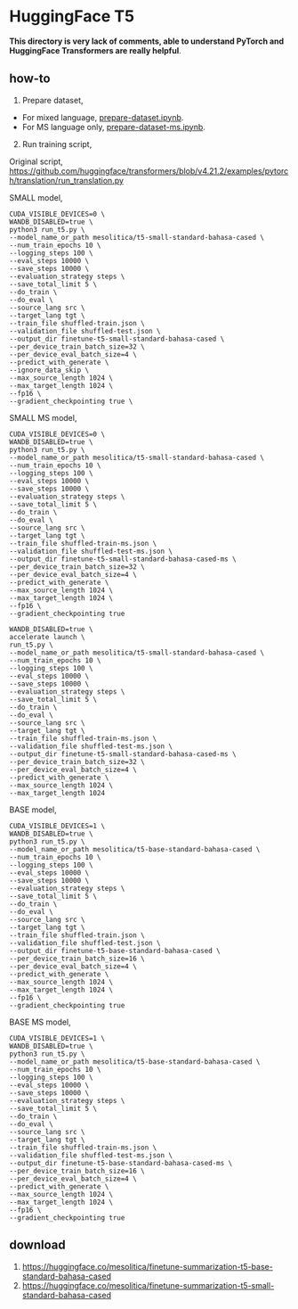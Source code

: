 # HuggingFace T5

**This directory is very lack of comments, able to understand PyTorch and HuggingFace Transformers are really helpful**.

## how-to

1. Prepare dataset,

- For mixed language, [prepare-dataset.ipynb](prepare-dataset.ipynb).
- For MS language only, [prepare-dataset-ms.ipynb](prepare-dataset-ms.ipynb).

2. Run training script,


Original script, https://github.com/huggingface/transformers/blob/v4.21.2/examples/pytorch/translation/run_translation.py

SMALL model,
```
CUDA_VISIBLE_DEVICES=0 \
WANDB_DISABLED=true \
python3 run_t5.py \
--model_name_or_path mesolitica/t5-small-standard-bahasa-cased \
--num_train_epochs 10 \
--logging_steps 100 \
--eval_steps 10000 \
--save_steps 10000 \
--evaluation_strategy steps \
--save_total_limit 5 \
--do_train \
--do_eval \
--source_lang src \
--target_lang tgt \
--train_file shuffled-train.json \
--validation_file shuffled-test.json \
--output_dir finetune-t5-small-standard-bahasa-cased \
--per_device_train_batch_size=32 \
--per_device_eval_batch_size=4 \
--predict_with_generate \
--ignore_data_skip \
--max_source_length 1024 \
--max_target_length 1024 \
--fp16 \
--gradient_checkpointing true \
```

SMALL MS model,
```
CUDA_VISIBLE_DEVICES=0 \
WANDB_DISABLED=true \
python3 run_t5.py \
--model_name_or_path mesolitica/t5-small-standard-bahasa-cased \
--num_train_epochs 10 \
--logging_steps 100 \
--eval_steps 10000 \
--save_steps 10000 \
--evaluation_strategy steps \
--save_total_limit 5 \
--do_train \
--do_eval \
--source_lang src \
--target_lang tgt \
--train_file shuffled-train-ms.json \
--validation_file shuffled-test-ms.json \
--output_dir finetune-t5-small-standard-bahasa-cased-ms \
--per_device_train_batch_size=32 \
--per_device_eval_batch_size=4 \
--predict_with_generate \
--max_source_length 1024 \
--max_target_length 1024 \
--fp16 \
--gradient_checkpointing true
```

```
WANDB_DISABLED=true \
accelerate launch \
run_t5.py \
--model_name_or_path mesolitica/t5-small-standard-bahasa-cased \
--num_train_epochs 10 \
--logging_steps 100 \
--eval_steps 10000 \
--save_steps 10000 \
--evaluation_strategy steps \
--save_total_limit 5 \
--do_train \
--do_eval \
--source_lang src \
--target_lang tgt \
--train_file shuffled-train-ms.json \
--validation_file shuffled-test-ms.json \
--output_dir finetune-t5-small-standard-bahasa-cased-ms \
--per_device_train_batch_size=32 \
--per_device_eval_batch_size=4 \
--predict_with_generate \
--max_source_length 1024 \
--max_target_length 1024
```


BASE model,
```
CUDA_VISIBLE_DEVICES=1 \
WANDB_DISABLED=true \
python3 run_t5.py \
--model_name_or_path mesolitica/t5-base-standard-bahasa-cased \
--num_train_epochs 10 \
--logging_steps 100 \
--eval_steps 10000 \
--save_steps 10000 \
--evaluation_strategy steps \
--save_total_limit 5 \
--do_train \
--do_eval \
--source_lang src \
--target_lang tgt \
--train_file shuffled-train.json \
--validation_file shuffled-test.json \
--output_dir finetune-t5-base-standard-bahasa-cased \
--per_device_train_batch_size=16 \
--per_device_eval_batch_size=4 \
--predict_with_generate \
--max_source_length 1024 \
--max_target_length 1024 \
--fp16 \
--gradient_checkpointing true
```



BASE MS model,
```
CUDA_VISIBLE_DEVICES=1 \
WANDB_DISABLED=true \
python3 run_t5.py \
--model_name_or_path mesolitica/t5-base-standard-bahasa-cased \
--num_train_epochs 10 \
--logging_steps 100 \
--eval_steps 10000 \
--save_steps 10000 \
--evaluation_strategy steps \
--save_total_limit 5 \
--do_train \
--do_eval \
--source_lang src \
--target_lang tgt \
--train_file shuffled-train-ms.json \
--validation_file shuffled-test-ms.json \
--output_dir finetune-t5-base-standard-bahasa-cased-ms \
--per_device_train_batch_size=16 \
--per_device_eval_batch_size=4 \
--predict_with_generate \
--max_source_length 1024 \
--max_target_length 1024 \
--fp16 \
--gradient_checkpointing true
```

## download

1. https://huggingface.co/mesolitica/finetune-summarization-t5-base-standard-bahasa-cased
2. https://huggingface.co/mesolitica/finetune-summarization-t5-small-standard-bahasa-cased